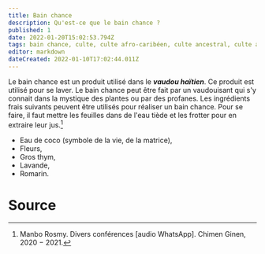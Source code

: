 ```yaml
---
title: Bain chance
description: Qu'est-ce que le bain chance ?
published: 1
date: 2022-01-20T15:02:53.794Z
tags: bain chance, culte, culte afro-caribéen, culte ancestral, culte ancestral vaudou, culte haïtien, culte vaudou, spiritualité afro-caribéenne, spiritualité haïtienne, vaudou
editor: markdown
dateCreated: 2022-01-10T17:02:44.011Z
---
```


Le bain chance est un produit utilisé dans le ***vaudou haïtien***. Ce produit est utilisé pour se laver.
Le bain chance peut être fait par un vaudouisant qui s'y connait dans la mystique des plantes ou par des profanes. Les ingrédients frais suivants peuvent être utilisés pour réaliser un bain chance. Pour se faire, il faut mettre les feuilles dans de l'eau tiède et les frotter pour en extraire leur jus.[^1]
* Eau de coco (symbole de la vie, de la matrice),
* Fleurs,
* Gros thym,
* Lavande,
* Romarin.

# Source

[^1]: Manbo Rosmy. Divers conférences [audio WhatsApp]. Chimen Ginen, 2020 − 2021.